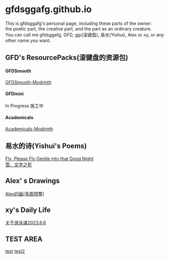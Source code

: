 # gfdsggafg.github.io
This is gfdsggafg's personal page, including these parts of the owner:\
the poetic part, the creative part, and the part as an ordinary creature.\
You can call me gfdsggafg, GFD, gjp(滚键盘), 易水(Yishui), Alex or xy, or any other name you want.
## GFD's ResourcePacks(滚键盘的资源包)
#### GFDSmooth
<a href="https://modrinth.com/resourcepack/gfdsmooth/" target="_blank">GFDSmooth-Modrinth</a>
#### GFDmini
In Progress 施工中
#### Academicals
<a href="https://modrinth.com/resourcepack/academicals/" target="_blank">Academicals-Modrinth</a>
## 易水的诗(Yishui's Poems)
<a href="poems/that_good_night.html">Fly, Please Fly Gentle into that Good Night</a>\
<a href="poems/the_death_of_the_words.html">雪，文字之死</a>
## Alex' s Drawings
<a href="drawings/Alex_Drawings.html">Alex的画(多图预警)</a>
## xy's Daily Life
<a href="daily/swimming_class.md">关于游泳课2023.6.6</a>
## TEST AREA
<a href="test.md">test</a>
<a href="gfdsggafg.github.io/test.md">test2</a>
